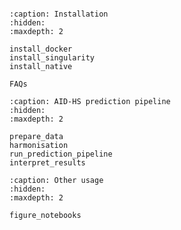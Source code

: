 
```{include} ../README.md
```


```{toctree}
:caption: Installation
:hidden:
:maxdepth: 2

install_docker
install_singularity
install_native

FAQs
```


```{toctree}
:caption: AID-HS prediction pipeline
:hidden:
:maxdepth: 2

prepare_data
harmonisation
run_prediction_pipeline
interpret_results

```

```{toctree}
:caption: Other usage
:hidden:
:maxdepth: 2

figure_notebooks

```

